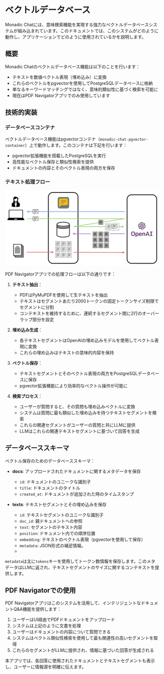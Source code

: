 # ベクトルデータベース

Monadic Chatには、意味検索機能を実現する強力なベクトルデータベースシステムが組み込まれています。このドキュメントでは、このシステムがどのように動作し、アプリケーションでどのように使用されているかを説明します。

## 概要

Monadic Chatのベクトルデータベース機能は以下のことを行います：
- テキストを数値ベクトル表現（埋め込み）に変換
- これらのベクトルをpgvectorを使用してPostgreSQLデータベースに格納
- 単なるキーワードマッチングではなく、意味的類似性に基づく検索を可能に
- 現在はPDF Navigatorアプリでのみ使用しています

## 技術的実装

### データベースコンテナ

ベクトルデータベース機能はpgvectorコンテナ（`monadic-chat-pgvector-container`）上で動作します。このコンテナは下記を行います：
- pgvector拡張機能を搭載したPostgreSQLを実行
- 高性能なベクトル保存と類似性検索を提供
- ドキュメントの内容とそのベクトル表現の両方を保存

### テキスト処理フロー

![ベクトルデータベース利用のフロー](./assets/images/rag.png ':size=800')

PDF Navigatorアプリでの処理フローは以下の通りです：

1. **テキスト抽出**： 
   - PDFはPyMuPDFを使用して生テキストを抽出
   - テキストはセグメントあたり2000トークンの固定トークンサイズ制限でセグメントに分割
   - コンテキストを維持するために、連続するセグメント間に2行のオーバーラップ部分を設定

2. **埋め込み生成**：
   - 各テキストセグメントはOpenAIの埋め込みモデルを使用してベクトル表現に変換
   - これらの埋め込みはテキストの意味的内容を保持

3. **ベクトル保存**：
   - テキストセグメントとそのベクトル表現の両方をPostgreSQLデータベースに保存
   - pgvector拡張機能により効率的なベクトル操作が可能に

4. **検索プロセス**：
   - ユーザーが質問すると、その質問も埋め込みベクトルに変換
   - システムは質問に最も類似した埋め込みを持つテキストセグメントを検索
   - これらの関連セグメントがユーザーの質問と共にLLMに提供
   - LLMはこれらの関連テキストセグメントに基づいて回答を生成

## データベーススキーマ

ベクトル保存のためのデータベーススキーマ：

- **docs**: アップロードされたドキュメントに関するメタデータを保存
  - `id`: ドキュメントのユニークな識別子
  - `title`: ドキュメントのタイトル
  - `created_at`: ドキュメントが追加された時のタイムスタンプ

- **texts**: テキストセグメントとその埋め込みを保存
  - `id`: テキストセグメントのユニークな識別子
  - `doc_id`: 親ドキュメントへの参照
  - `text`: セグメントのテキスト内容
  - `position`: ドキュメント内での順序位置
  - `embedding`: テキストのベクトル表現（pgvectorを使用して保存）
  - `metadata`: JSON形式の補足情報。
  -

`metadata`は主に`tokens`キーを使用してトークン数情報を保存します。このメタデータはLLMに返され、テキストセグメントのサイズに関するコンテキストを提供します。

## PDF Navigatorでの使用

PDF Navigatorアプリはこのシステムを活用して、インテリジェントなドキュメントQ&A機能を提供します：

1. ユーザーはUI経由でPDFドキュメントをアップロード
2. システムは上記のように文書を処理
3. ユーザーはドキュメントの内容について質問できる
4. システムはベクトル類似性検索を使用して最も関連性の高いセグメントを取得
5. これらのセグメントがLLMに提供され、情報に基づいた回答が生成される

本アプリでは、各回答に使用されたドキュメントとテキストセグメントも表示し、ユーザーに情報源を明確に伝えます。
